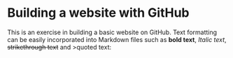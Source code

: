 # Building a website with GitHub

This is an exercise in building a basic website on GitHub. 
Text formatting can be easily incorporated into Markdown files such as **bold text**, _Italic text_, ~~strikethrough text~~ and >quoted text:
